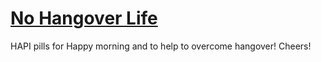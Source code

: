 # [No Hangover Life](https://www.instagram.com/no.hangover.life/)

HAPI pills for Happy morning and to help to overcome hangover! Cheers!

